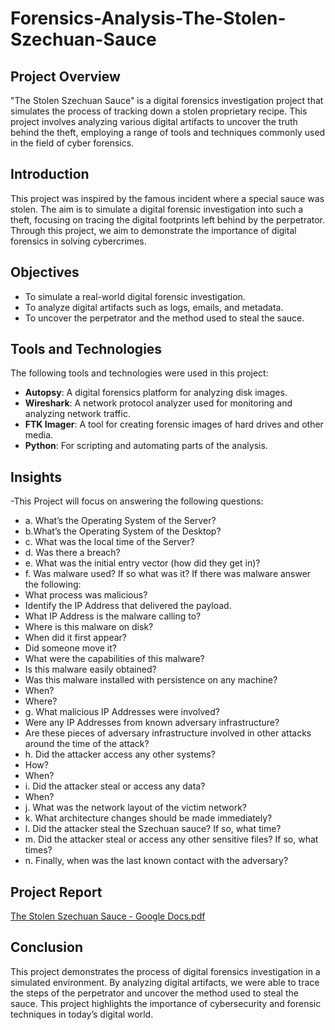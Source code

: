 # Forensics-Analysis-The-Stolen-Szechuan-Sauce

## Project Overview

"The Stolen Szechuan Sauce" is a digital forensics investigation project that simulates the process of tracking down a stolen proprietary recipe. This project involves analyzing various digital artifacts to uncover the truth behind the theft, employing a range of tools and techniques commonly used in the field of cyber forensics.


## Introduction
This project was inspired by the famous incident where a special sauce was stolen. The aim is to simulate a digital forensic investigation into such a theft, focusing on tracing the digital footprints left behind by the perpetrator. Through this project, we aim to demonstrate the importance of digital forensics in solving cybercrimes.

## Objectives
- To simulate a real-world digital forensic investigation.
- To analyze digital artifacts such as logs, emails, and metadata.
- To uncover the perpetrator and the method used to steal the sauce.

## Tools and Technologies
The following tools and technologies were used in this project:
- **Autopsy**: A digital forensics platform for analyzing disk images.
- **Wireshark**: A network protocol analyzer used for monitoring and analyzing network traffic.
- **FTK Imager**: A tool for creating forensic images of hard drives and other media.
- **Python**: For scripting and automating parts of the analysis.

## Insights
-This Project will focus on answering the following questions:
- a. What’s the Operating System of the Server?
- b.What’s the Operating System of the Desktop?
- c. What was the local time of the Server?
- d. Was there a breach?
- e. What was the initial entry vector (how did they get in)?
- f. Was malware used? If so what was it? If there was malware answer the following:
- What process was malicious?
- Identify the IP Address that delivered the payload.
- What IP Address is the malware calling to?
- Where is this malware on disk?
- When did it first appear?
- Did someone move it?
- What were the capabilities of this malware?
- Is this malware easily obtained?
- Was this malware installed with persistence on any machine?
- When?
- Where?
- g. What malicious IP Addresses were involved?
- Were any IP Addresses from known adversary infrastructure?
- Are these pieces of adversary infrastructure involved in other attacks around the time of the attack?
- h. Did the attacker access any other systems?
- How?
- When?
- i. Did the attacker steal or access any data?
- When?
- j. What was the network layout of the victim network?
- k. What architecture changes should be made immediately?
- l. Did the attacker steal the Szechuan sauce? If so, what time?
- m. Did the attacker steal or access any other sensitive files? If so, what times?
- n. Finally, when was the last known contact with the adversary?

## Project Report
[The Stolen Szechuan Sauce - Google Docs.pdf](https://github.com/user-attachments/files/16687394/The.Stolen.Szechuan.Sauce.-.Google.Docs.pdf)


## Conclusion
This project demonstrates the process of digital forensics investigation in a simulated environment. By analyzing digital artifacts, we were able to trace the steps of the perpetrator and uncover the method used to steal the sauce. This project highlights the importance of cybersecurity and forensic techniques in today’s digital world.
